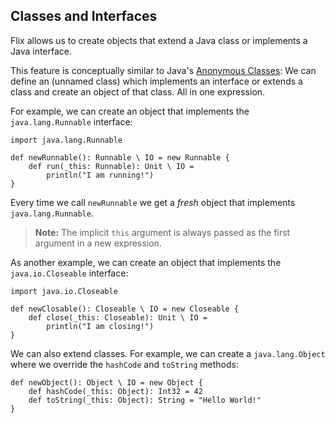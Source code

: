 ## Classes and Interfaces

Flix allows us to create objects that extend a Java class or implements a Java interface.

This feature is conceptually similar to Java's [Anonymous Classes](https://docs.oracle.com/javase/tutorial/java/javaOO/anonymousclasses.html): 
We can define an (unnamed class) which implements an interface or extends a class and create an object of that class. All in one expression. 

For example, we can create an object that implements the `java.lang.Runnable` interface:

```flix
import java.lang.Runnable

def newRunnable(): Runnable \ IO = new Runnable {
    def run(_this: Runnable): Unit \ IO = 
        println("I am running!")
}
```

Every time we call `newRunnable` we get a *fresh* object that implements `java.lang.Runnable`.

> **Note:** The implicit `this` argument is always passed as the first argument in a new expression.

As another example, we can create an object that implements the `java.io.Closeable` interface:

```flix
import java.io.Closeable

def newClosable(): Closeable \ IO = new Closeable {
    def close(_this: Closeable): Unit \ IO = 
        println("I am closing!")
}
```

We can also extend classes. For example, we can create a
`java.lang.Object` where we override the `hashCode` and `toString` methods:

```flix
def newObject(): Object \ IO = new Object {
    def hashCode(_this: Object): Int32 = 42
    def toString(_this: Object): String = "Hello World!"
}
```
